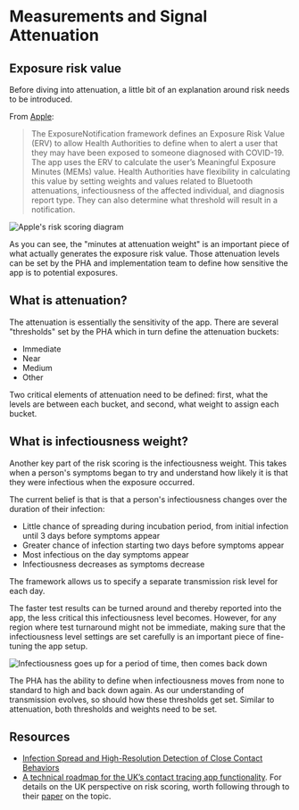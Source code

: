 # Measurements and Signal Attenuation

## Exposure risk value

Before diving into attenuation, a little bit of an explanation around risk needs to be introduced.

From [Apple](https://developer.apple.com/documentation/exposurenotification/enexposureconfiguration):

> The ExposureNotification framework defines an Exposure Risk Value (ERV) to allow Health Authorities to define when to alert a user that they may have been exposed to someone diagnosed with COVID-19. The app uses the ERV to calculate the user’s Meaningful Exposure Minutes (MEMs) value. Health Authorities have flexibility in calculating this value by setting weights and values related to Bluetooth attenuations, infectiousness of the affected individual, and diagnosis report type. They can also determine what threshold will result in a notification.

![Apple's risk scoring diagram](https://docs-assets.developer.apple.com/published/97a2dade3a/rendered2x-1596473348.png)

As you can see, the "minutes at attenuation weight" is an important piece of what actually generates the exposure risk value. Those attenuation levels can be set by the PHA and implementation team to define how sensitive the app is to potential exposures.

## What is attenuation? 

The attenuation is essentially the sensitivity of the app. There are several "thresholds" set by the PHA which in turn define the attenuation buckets:

* Immediate
* Near
* Medium
* Other

Two critical elements of attenuation need to be defined: first, what the levels are between each bucket, and second, what weight to assign each bucket.

## What is infectiousness weight? 

Another key part of the risk scoring is the infectiousness weight. This takes when a person's symptoms began to try and understand how likely it is that they were infectious when the exposure occurred.

The current belief is that is that a person's infectiousness changes over the duration of their infection: 

* Little chance of spreading during incubation period, from initial infection until 3 days before symptoms appear
* Greater chance of infection starting two days before symptoms appear
* Most infectious on the day symptoms appear
* Infectiousness decreases as symptoms decrease

The framework allows us to specify a separate transmission risk level for each day. 

The faster test results can be turned around and thereby reported into the app, the less critical this infectiousness level becomes. However, for any region where test turnaround might not be immediate, making sure that the infectiousness level settings are set carefully is an important piece of fine-tuning the app setup.

![Infectiousness goes up for a period of time, then comes back down](https://docs-assets.developer.apple.com/published/b368fd688c/rendered2x-1596479641.png)

The PHA has the ability to define when infectiousness moves from none to standard to high and back down again. As our understanding of transmission evolves, so should how these thresholds get set. Similar to attenuation, both thresholds and weights need to be set. 


## Resources

* [Infection Spread and High-Resolution Detection of Close Contact Behaviors](https://www.mdpi.com/1660-4601/17/4/1445)
* [A technical roadmap for the UK’s contact tracing app functionality](https://www.turing.ac.uk/blog/technical-roadmap-uks-contract-tracing-app-functionality). For details on the UK perspective on risk scoring, worth following through to their [paper](https://arxiv.org/pdf/2005.11057.pdf) on the topic.
